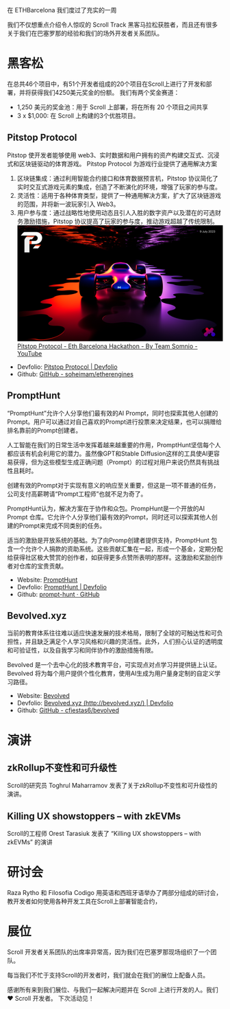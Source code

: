 在 ETHBarcelona 我们度过了充实的一周

我们不仅想重点介绍令人惊叹的 Scroll Track 黑客马拉松获胜者，而且还有很多关于我们在巴塞罗那的经验和我们的场外开发者关系团队。

# 黑客松
在总共46个项目中，有51个开发者组成的20个项目在Scroll上进行了开发和部署，并将获得我们4250美元奖金的份额。 
我们有两个奖金赛道：
- 1,250 美元的奖金池：用于 Scroll 上部署，将在所有 20 个项目之间共享
- 3 x $1,000: 在 Scroll 上构建的3个优胜项目。

## Pitstop Protocol
Pitstop 使开发者能够使用 web3、实时数据和用户拥有的资产构建交互式、沉浸式和区块链驱动的体育游戏。
Pitstop Protocol 为游戏行业提供了通用解决方案
1. 区块链集成：通过利用智能合约接口和体育数据预言机，Pitstop 协议简化了实时交互式游戏元素的集成，创造了不断演化的环境，增强了玩家的参与度。
2. 灵活性：适用于各种体育类型，提供了一种通用解决方案，扩大了区块链游戏的范围，并将新一波玩家引入 Web3。
3. 用户参与度：通过战略性地使用动态且引人入胜的数字资产以及潜在的可选财务激励措施，Pitstop 协议提高了玩家的参与度，推动游戏超越了传统限制。
![](img/Pitstop%20Protocol.png)
[Pitstop Protocol - Eth Barcelona Hackathon - By Team Somnio - YouTube](https://www.youtube.com/watch?v=sHwmP61elM4)

- Devfolio: [Pitstop Protocol | Devfolio](https://devfolio.co/projects/pitstop-protocol-fb2e)
- Github: [GitHub - soheimam/etherengines](https://github.com/soheimam/etherengines)

## PromptHunt

“PromptHunt”允许个人分享他们最有效的AI Prompt，同时也探索其他人创建的Prompt。用户可以通过对自己喜欢的Prompt进行投票来决定结果，也可以捐赠给排名靠前的Prompt创建者。

人工智能在我们的日常生活中发挥着越来越重要的作用，PromptHunt坚信每个人都应该有机会利用它的潜力。虽然像GPT和Stable Diffusion这样的工具使AI更容易获得，但为这些模型生成正确问题（Prompt）的过程对用户来说仍然具有挑战性且耗时。

创建有效的Prompt对于实现有意义的响应至关重要，但这是一项不普通的任务，公司支付高薪聘请“Prompt工程师”也就不足为奇了。

PromptHunt认为，解决方案在于协作和众包。PrompHunt是一个开放的AI Prompt 仓库。它允许个人分享他们最有效的Prompt，同时还可以探索其他人创建的Prompt来完成不同类别的任务。

适当的激励是开放系统的基础。为了向Promp创建者提供支持，PromptHunt 包含一个允许个人捐款的资助系统。这些贡献汇集在一起，形成一个基金，定期分配给获得社区极大赞赏的创作者，如获得更多点赞所表明的那样。这激励和奖励创作者对仓库的宝贵贡献。

- Website: [PromptHunt](https://prompthunt.vercel.app/feed)
- Devfolio: [PromptHunt | Devfolio](https://devfolio.co/projects/prompthunt-c097)
- Github: [prompt-hunt · GitHub](https://github.com/prompt-hunt)

## Bevolved.xyz

当前的教育体系往往难以适应快速发展的技术格局，限制了全球的可触达性和可负担性，并且缺乏满足个人学习风格和兴趣的灵活性。此外，人们担心认证的透明度和可验证性，以及自我学习和同伴协作的激励措施有限。

Bevolved 是一个去中心化的技术教育平台，可实现点对点学习并提供链上认证。Bevolved 将为每个用户提供个性化教育，使用AI生成为用户量身定制的自定义学习路径。

- Website: [Bevolved](https://bevolved.xyz/)
- Devfolio: [Bevolved.xyz (http://bevolved.xyz/) | Devfolio](https://devfolio.co/projects/bevolvedxyz-httpbevolvedxyz-ab93)
- Github: [GitHub - cfiestas6/bevolved](https://github.com/cfiestas6/bevolved)


# 演讲
## zkRollup不变性和可升级性
Scroll的研究员 Toghrul Maharramov 发表了关于zkRollup不变性和可升级性的演讲。


## Killing UX showstoppers – with zkEVMs
Scroll的工程师 Orest Tarasiuk 发表了 “Killing UX showstoppers – with zkEVMs” 的演讲



# 研讨会
Raza Rytho 和 Filosofia Codigo 用英语和西班牙语举办了两部分组成的研讨会，教开发者如何使用各种开发工具在Scroll上部署智能合约，


# 展位

Scroll 开发者关系团队的出席率异常高，因为我们在巴塞罗那现场组织了一个团队。

每当我们不忙于支持Scroll的开发者时，我们就会在我们的展位上配备人员。




感谢所有来到我们展位、与我们一起解决问题并在 Scroll 上进行开发的人。我们 ❤️ Scroll 开发者。 下次活动见！